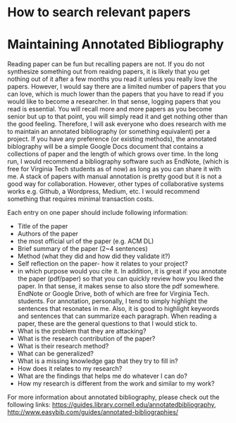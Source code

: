 # How to search relevant papers

# Maintaining Annotated Bibliography

Reading paper can be fun but recalling papers are not. If you do not synthesize something out from reaidng papers, it is likely that you get nothing out of it after a few months you read it unless you really love the papers. However, I would say there are a limited number of papers that you can love, which is much lower than the papers that you have to read if you would like to become a researcher. In that sense, logging papers that you read is essential. You will recall more and more papers as you become senior but up to that point, you will simply read it and get nothing other than the good feeling.
Therefore, I will ask everyone who does research with me to maintain an annotated bibliography (or something equivalent) per a project. If you have any preference (or existing methods), the annotated biblography will be a simple Google Docs document that contains a collections of paper and the length of which grows over time. In the long run, I would recommend a bibliography software such as EndNote, (which is free for Virginia Tech students as of now) as long as you can share it with me. A stack of papers with manual annotation is pretty good but it is not a good way for collaboration. However, other types of collaborative systems works e.g. Github, a Wordpress, Medium, etc. I would recommend something that requires minimal transaction costs.

Each entry on one paper should include following information:

- Title of the paper
- Authors of the paper
- the most official url of the paper (e.g. ACM DL)
- Brief summary of the paper (2~4 sentences)
- Method (what they did and how did they validate it?)
- Self reflection on the paper- how it relates to your project?
- in which purpose would you cite it.
In addition, it is great if you annotate the paper (pdf/paper) so that you can quickly review how you liked the paper. In that sense, it makes sense to also store the pdf somewhere. EndNote or Google Drive, both of which are free for Virginia Tech. students. For annotation, personally, I tend to simply highlight the sentences that resonates in me. Also, it is good to highlight keywords and sentences that can summarize each paragraph.
When reading a paper, these are the general questions to that I would stick to.
- What is the problem that they are attacking?
- What is the research contribution of the paper?
- What is their research method?
- What can be generalized?
- What is a missing knowledge gap that they try to fill in?
- How does it relates to my research?
- What are the findings that helps me do whatever I can do?
- How my research is different from the work and similar to my work?

For more information about annotated bibliography, please check out the following links: https://guides.library.cornell.edu/annotatedbibliography, http://www.easybib.com/guides/annotated-bibliographies/
